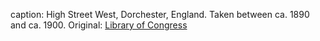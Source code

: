 caption: High Street West, Dorchester, England. Taken between ca. 1890 and ca. 1900. Original: [Library of Congress](http://www.loc.gov/pictures/item/2002696717/)

